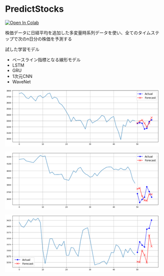 # PredictStocks

<a href="https://colab.research.google.com/github/shishimaru/PredictStocks/blob/main/predict-ndays-stocks-with-multivariate-time-series.ipynb" target="_parent">
<img src="https://colab.research.google.com/assets/colab-badge.svg" alt="Open In Colab"/></a>


株価データに日経平均を追加した多変量時系列データを使い、全てのタイムステップで次のn日分の株価を予測する

試した学習モデル
- ベースライン指標となる線形モデル
- LSTM
- GRU
- 1次元CNN
- WaveNet

![prediction sample 1](./predict-samples/sample1.png "Prediction Sample 1")

![prediction sample 2](./predict-samples/sample2.png "Prediction Sample 2")

![prediction sample 3](./predict-samples/sample3.png "Prediction Sample 3")

